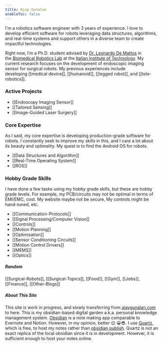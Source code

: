 ```yaml
---
title: Ajay Gunalan
enableToc: false
---
```


I'm a robotics software engineer with 3 years of experience. I love to develop efficient software for robots leveraging data structures, algorithms, and real-time systems and support others in a diverse team to create impactful technologies. 

Right now, I’m a Ph.D. student advised by [Dr. Leonardo De Mattos](https://www.iit.it/people/leonardo-demattos) in the [Biomedical Robotics Lab](https://advr.iit.it/index.php/research/biomedical-robotics) at the [Italian Institute of Technology](https://iit.it/). My current research focuses on the development of endoscopic imaging sensor for surgical robots. My previous experiences include developing [[medical device]], [[humanoid]], [[legged robot]], and [[tele-robotics]].


### Active Projects
- [[Endoscopy Imaging Sensor]]
- [[Tailored Sensing]]
- [[Image-Guided Laser Surgery]]

### Core Expertise
As I said, my core expertise is developing production-grade software for robots. I constantly seek to improve my skills in this, and I care a lot about its beauty and optimality. My quest is to find the Android OS for robots.

- [[Data Structures and Algorithm]]
- [[Real-Time Operating System]]
- [[ROS]]


### Hobby Grade Skills
I have done a few tasks using my hobby grade skills, but these are hobby grade levels. For example, my PCB/circuits may not be optimal in terms of EMI/EMC, cost. My website maybe not be secure, My controls might be hand-tuned, etc. 

- [[Communication-Protocols]]
- [[Signal Processing/Computer Vision]]
- [[Controls]]
- [[Motion Planning]]
- [[Optimisation]]
- [[Sensor Conditioning Circuits]]
- [[Motion Control Drivers]]
- [[MEMS]]
- [[Optics]]



##### Random 
[[Surgical-Robots]], [[Surgical-Topics]], [[Food]], [[Gym]], [[Jobs]], [[Finance]], [[Other-Blogs]]

##### About This Site
This site is work in progress, and slowly transferring from [ajaygunalan.com](https://ajaygunalan.com/) to here. This is my obsidian-based digital garden a.k.a. personal knowledge management system.  [Obsidian](https://obsidian.md/) is a note making app comparable to Evernote and Notion. However, in my opinion, better  😉 😀😎. I use [Quartz](https://github.com/jackyzha0/quartz), which is free, to host my notes rather than [obsidian publish](https://obsidian.md/publish). Quartz is not an exact replica of the local obsidian since it is in development. However, it is sufficient enough to host your notes online.


